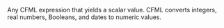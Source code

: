 Any CFML expression that yields a scalar value. CFML converts integers, real numbers,
Booleans, and dates to numeric values.